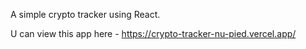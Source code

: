 A simple crypto tracker using React.

U can view this app here - https://crypto-tracker-nu-pied.vercel.app/
